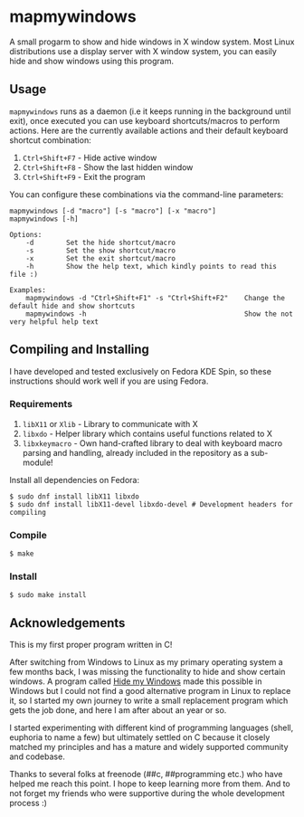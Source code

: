 # mapmywindows

A small progarm to show and hide windows in X window system. Most Linux distributions use a display server with X window system, you can easily hide and show windows using this program.

## Usage

`mapmywindows` runs as a daemon (i.e it keeps running in the background until exit), once executed you can use keyboard shortcuts/macros to perform actions. Here are the currently available actions and their default keyboard shortcut combination:

1. `Ctrl+Shift+F7` - Hide active window
2. `Ctrl+Shift+F8` - Show the last hidden window
3. `Ctrl+Shift+F9` - Exit the program

You can configure these combinations via the command-line parameters:

```
mapmywindows [-d "macro"] [-s "macro"] [-x "macro"]
mapmywindows [-h]

Options:
	-d        Set the hide shortcut/macro
	-s        Set the show shortcut/macro
	-x        Set the exit shortcut/macro
	-h        Show the help text, which kindly points to read this file :)

Examples:
	mapmywindows -d "Ctrl+Shift+F1" -s "Ctrl+Shift+F2"    Change the default hide and show shortcuts
	mapmywindows -h                                       Show the not very helpful help text
```

## Compiling and Installing

I have developed and tested exclusively on Fedora KDE Spin, so these instructions should work well if you are using Fedora. 

### Requirements
1. `libX11` or `Xlib` - Library to communicate with X
2. `libxdo` - Helper library which contains useful functions related to X
3. `libxkeymacro` - Own hand-crafted library to deal with keyboard macro parsing and handling, already included in the repository  as a sub-module!

Install all dependencies on Fedora:
```
$ sudo dnf install libX11 libxdo
$ sudo dnf install libX11-devel libxdo-devel # Development headers for compiling
```

### Compile

```
$ make
```

### Install

```
$ sudo make install
```

## Acknowledgements

This is my first proper program written in C!

After switching from Windows to Linux as my primary operating system a few months back, I was missing the functionality to hide and show certain windows. A program called [Hide my Windows](https://funk.eu/hmw/) made this possible in Windows but I could not find a good alternative program in Linux to replace it, so I started my own journey to write a small replacement program which gets the job done, and here I am after about an year or so.

I started experimenting with different kind of programming languages (shell, euphoria to name a few) but ultimately settled on C because it closely matched my principles and has a mature and widely supported community and codebase.

Thanks to several folks at freenode (##c, ##programming etc.) who have helped me reach this point. I hope to keep learning more from them. And to not forget my friends who were supportive during the whole development process :)
